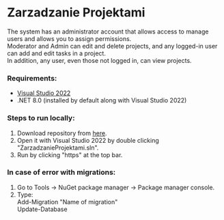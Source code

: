 # Zarzadzanie Projektami  
The system has an administrator account that allows access to manage users and allows you to assign permissions.  
Moderator and Admin can edit and delete projects, and any logged-in user can add and edit tasks in a project.  
In addition, any user, even those not logged in, can view projects.  

### Requirements:
- [Visual Studio 2022](https://visualstudio.microsoft.com/pl/thank-you-downloading-visual-studio/?sku=Community&channel=Release&version=VS2022&source=VSLandingPage&passive=false&cid=2030)
- .NET 8.0 (installed by default along with Visual Studio 2022)

### Steps to run locally:
1. Download repository from [here](https://github.com/mikolaj-szubert/ZarzadzanieProjektami/releases/latest).
2. Open it with Visual Studio 2022 by double clicking "ZarzadzanieProjektami.sln".
3. Run by clicking "https" at the top bar.

### In case of error with migrations:  
1. Go to Tools -> NuGet package manager -> Package manager console.
2. Type:  
Add-Migration "Name of migration"  
Update-Database  
